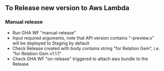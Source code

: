 ## To Release new version to Aws Lambda

### Manual release
- Run GHA WF "manual-release"
- Input required arguments, note that API version contains "-preview.x" will be deployed to Staging by default
- Check Release created with body contains string "for Relation Gem", i.e. "for Relation Gem v1.1.1"
- Check GHA WF "on-release" triggered to attach aws bundle to the Release